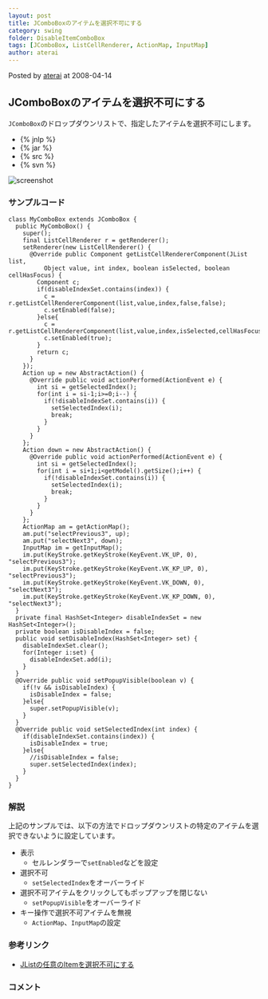 ```yaml
---
layout: post
title: JComboBoxのアイテムを選択不可にする
category: swing
folder: DisableItemComboBox
tags: [JComboBox, ListCellRenderer, ActionMap, InputMap]
author: aterai
---
```


Posted by [aterai](http://terai.xrea.jp/aterai.html) at 2008-04-14

## JComboBoxのアイテムを選択不可にする
`JComboBox`のドロップダウンリストで、指定したアイテムを選択不可にします。

- {% jnlp %}
- {% jar %}
- {% src %}
- {% svn %}

<!-- dummy comment line for breaking list -->

![screenshot](https://lh3.googleusercontent.com/_9Z4BYR88imo/TQTLHzjDYpI/AAAAAAAAAXE/M4bkzWJetUI/s800/DisableItemComboBox.png)

### サンプルコード
<pre class="prettyprint"><code>class MyComboBox extends JComboBox {
  public MyComboBox() {
    super();
    final ListCellRenderer r = getRenderer();
    setRenderer(new ListCellRenderer() {
      @Override public Component getListCellRendererComponent(JList list,
          Object value, int index, boolean isSelected, boolean cellHasFocus) {
        Component c;
        if(disableIndexSet.contains(index)) {
          c = r.getListCellRendererComponent(list,value,index,false,false);
          c.setEnabled(false);
        }else{
          c = r.getListCellRendererComponent(list,value,index,isSelected,cellHasFocus);
          c.setEnabled(true);
        }
        return c;
      }
    });
    Action up = new AbstractAction() {
      @Override public void actionPerformed(ActionEvent e) {
        int si = getSelectedIndex();
        for(int i = si-1;i&gt;=0;i--) {
          if(!disableIndexSet.contains(i)) {
            setSelectedIndex(i);
            break;
          }
        }
      }
    };
    Action down = new AbstractAction() {
      @Override public void actionPerformed(ActionEvent e) {
        int si = getSelectedIndex();
        for(int i = si+1;i&lt;getModel().getSize();i++) {
          if(!disableIndexSet.contains(i)) {
            setSelectedIndex(i);
            break;
          }
        }
      }
    };
    ActionMap am = getActionMap();
    am.put("selectPrevious3", up);
    am.put("selectNext3", down);
    InputMap im = getInputMap();
    im.put(KeyStroke.getKeyStroke(KeyEvent.VK_UP, 0),      "selectPrevious3");
    im.put(KeyStroke.getKeyStroke(KeyEvent.VK_KP_UP, 0),   "selectPrevious3");
    im.put(KeyStroke.getKeyStroke(KeyEvent.VK_DOWN, 0),    "selectNext3");
    im.put(KeyStroke.getKeyStroke(KeyEvent.VK_KP_DOWN, 0), "selectNext3");
  }
  private final HashSet&lt;Integer&gt; disableIndexSet = new HashSet&lt;Integer&gt;();
  private boolean isDisableIndex = false;
  public void setDisableIndex(HashSet&lt;Integer&gt; set) {
    disableIndexSet.clear();
    for(Integer i:set) {
      disableIndexSet.add(i);
    }
  }
  @Override public void setPopupVisible(boolean v) {
    if(!v &amp;&amp; isDisableIndex) {
      isDisableIndex = false;
    }else{
      super.setPopupVisible(v);
    }
  }
  @Override public void setSelectedIndex(int index) {
    if(disableIndexSet.contains(index)) {
      isDisableIndex = true;
    }else{
      //isDisableIndex = false;
      super.setSelectedIndex(index);
    }
  }
}
</code></pre>

### 解説
上記のサンプルでは、以下の方法でドロップダウンリストの特定のアイテムを選択できないように設定しています。

- 表示
    - セルレンダラーで`setEnabled`などを設定
- 選択不可
    - `setSelectedIndex`をオーバーライド
- 選択不可アイテムをクリックしてもポップアップを閉じない
    - `setPopupVisible`をオーバーライド
- キー操作で選択不可アイテムを無視
    - `ActionMap`、`InputMap`の設定

<!-- dummy comment line for breaking list -->

### 参考リンク
- [JListの任意のItemを選択不可にする](http://terai.xrea.jp/Swing/DisabledItem.html)

<!-- dummy comment line for breaking list -->

### コメント
